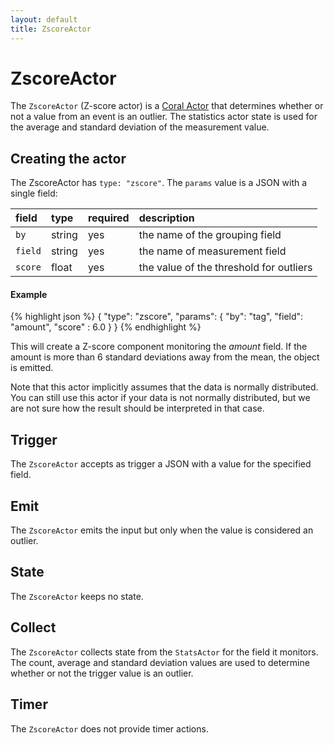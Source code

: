 ```yaml
---
layout: default
title: ZscoreActor
---
```

<!--
   Licensed to the Apache Software Foundation (ASF) under one or more
   contributor license agreements.  See the NOTICE file distributed with
   this work for additional information regarding copyright ownership.
   The ASF licenses this file to You under the Apache License, Version 2.0
   (the "License"); you may not use this file except in compliance with
   the License.  You may obtain a copy of the License at

       http://www.apache.org/licenses/LICENSE-2.0

   Unless required by applicable law or agreed to in writing, software
   distributed under the License is distributed on an "AS IS" BASIS,
   WITHOUT WARRANTIES OR CONDITIONS OF ANY KIND, either express or implied.
   See the License for the specific language governing permissions and
   limitations under the License.
-->

# ZscoreActor
The `ZscoreActor` (Z-score actor) is a [Coral Actor](/actors/overview/) that determines whether or not a value from an event is an outlier.
The statistics actor state is used for the average and standard deviation of the measurement value.

## Creating the actor
The ZscoreActor has `type: "zscore"`. The `params` value is a JSON with a single field:

field  | type | required   | description
:----- | :---- | :--- | :------------
`by` | string | yes | the name of the grouping field
`field` | string | yes | the name of measurement field
`score` | float | yes | the value of the threshold for outliers

#### Example
{% highlight json %}
{
  "type": "zscore",
  "params": {
    "by": "tag",
    "field": "amount",
    "score" : 6.0
  }
}
{% endhighlight %}

This will create a Z-score component monitoring the *amount* field. If the amount is more than 6 standard deviations away from the mean, the object is emitted.

Note that this actor implicitly assumes that the data is normally distributed. You can still use this actor if your data is not normally distributed, but we are not sure how the result should be interpreted in that case.

## Trigger
The `ZscoreActor` accepts as trigger a JSON with a value for the specified field.

## Emit
The `ZscoreActor` emits the input but only when the value is considered an outlier.

## State
The `ZscoreActor` keeps no state.

## Collect
The `ZscoreActor` collects state from the `StatsActor` for the field it monitors.
The count, average and standard deviation values are used to determine whether or not the trigger value is an outlier.

## Timer
The `ZscoreActor` does not provide timer actions.